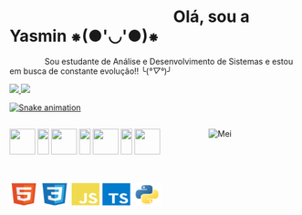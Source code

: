 # ⠀⠀⠀⠀⠀⠀⠀⠀⠀⠀⠀⠀⠀⠀Olá, sou a Yasmin ⁕(●'◡'●)⁕ 
⠀⠀⠀⠀⠀⠀Sou estudante de Análise e Desenvolvimento de Sistemas e estou em busca de constante evolução!! ╰(*°▽°*)╯
<div>
  <a href="https://github.com/MeiN0x">
  <img height="163em" src="https://github-readme-stats.vercel.app/api?username=MeiN0x&show_icons=true&theme=dracula&include_all_commits=true&count_private=true"/>
  <img height="163em" src="https://github-readme-stats.vercel.app/api/top-langs/?username=MeiN0x&layout=compact&langs_count=7&theme=dracula"/>
</div>
  
![Snake animation](https://github.com/MeiN0x/MeiN0x/blob/output/github-contribution-grid-snake.svg)
  
 ##
  
  <div> 
  <a href="https://www.instagram.com/mei_2b/" target="_blank"><img height="45" width="45" src="https://lun-eu.icons8.com/a/6-qWwgM2HUKcRshL0nU0rQ/oDwK4tHatU2XJBBybzxtrw/instagram.png"></a>
  <img height="45" width="20" src="https://cdn.discordapp.com/attachments/865614304446119966/902940385511374858/y4.png">
  <a href="mailto: rsocial.eu@gmail.com"><img height="45" width="45" src="https://lun-eu.icons8.com/a/6-qWwgM2HUKcRshL0nU0rQ/lDxTs8f1hEamqddhErRdDw/mail.png" target="_blank"></a>
  <img height="45" width="20" src="https://cdn.discordapp.com/attachments/865614304446119966/902940385511374858/y4.png">
  <a href="https://www.linkedin.com/in/yasmin-guimar%C3%A3es-6843a0204" target="_blank"> <img height="45" width="45" src="https://lun-eu.icons8.com/a/6-qWwgM2HUKcRshL0nU0rQ/OwQ01rBpmU2D7VEgpQKbEw/linkedin.png"></a>
  <img height="45" width="20" src="https://cdn.discordapp.com/attachments/865614304446119966/902940385511374858/y4.png">
  <img align="right" width="155" height="155" alt="Mei" src="https://cdn.discordapp.com/attachments/865619620005675008/875793702877032468/Sem-titulo-3.gif">
  <a href="https://t.me/meizyx" target="_blank"> <img height="45" width="45" src="https://lun-eu-assets.s3.eu-central-003.backblazeb2.com/6-qWwgM2HUKcRshL0nU0rQ/Ql456Sqg70OcCkEa0l3z3g/send-light.png"></a>
   
##
    
   <div style="display: inline_block"><br>
<img align="center" height="40" width="50" src="https://raw.githubusercontent.com/devicons/devicon/master/icons/html5/html5-original.svg">
<img align="center" height="40" width="50" src="https://raw.githubusercontent.com/devicons/devicon/master/icons/css3/css3-original.svg">  
<img align="center" height="40" width="50" src="https://raw.githubusercontent.com/devicons/devicon/master/icons/javascript/javascript-plain.svg">
<img align="center" height="40" width="50" src="https://raw.githubusercontent.com/devicons/devicon/master/icons/typescript/typescript-plain.svg">
<img align="center" height="40" width="50" src="https://raw.githubusercontent.com/devicons/devicon/master/icons/python/python-original.svg">
</div>
